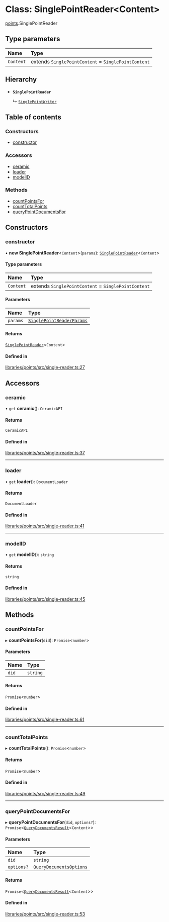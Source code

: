 # Class: SinglePointReader\<Content\>

[points](../modules/points.md).SinglePointReader

## Type parameters

| Name | Type |
| :------ | :------ |
| `Content` | extends `SinglePointContent` = `SinglePointContent` |

## Hierarchy

- **`SinglePointReader`**

  ↳ [`SinglePointWriter`](points.SinglePointWriter.md)

## Table of contents

### Constructors

- [constructor](points.SinglePointReader.md#constructor)

### Accessors

- [ceramic](points.SinglePointReader.md#ceramic)
- [loader](points.SinglePointReader.md#loader)
- [modelID](points.SinglePointReader.md#modelid)

### Methods

- [countPointsFor](points.SinglePointReader.md#countpointsfor)
- [countTotalPoints](points.SinglePointReader.md#counttotalpoints)
- [queryPointDocumentsFor](points.SinglePointReader.md#querypointdocumentsfor)

## Constructors

### constructor

• **new SinglePointReader**\<`Content`\>(`params`): [`SinglePointReader`](points.SinglePointReader.md)\<`Content`\>

#### Type parameters

| Name | Type |
| :------ | :------ |
| `Content` | extends `SinglePointContent` = `SinglePointContent` |

#### Parameters

| Name | Type |
| :------ | :------ |
| `params` | [`SinglePointReaderParams`](../modules/points.md#singlepointreaderparams) |

#### Returns

[`SinglePointReader`](points.SinglePointReader.md)\<`Content`\>

#### Defined in

[libraries/points/src/single-reader.ts:27](https://github.com/ceramicstudio/solutions/blob/63cb3ad5f3da236446973238558e1895a955200e/libraries/points/src/single-reader.ts#L27)

## Accessors

### ceramic

• `get` **ceramic**(): `CeramicAPI`

#### Returns

`CeramicAPI`

#### Defined in

[libraries/points/src/single-reader.ts:37](https://github.com/ceramicstudio/solutions/blob/63cb3ad5f3da236446973238558e1895a955200e/libraries/points/src/single-reader.ts#L37)

___

### loader

• `get` **loader**(): `DocumentLoader`

#### Returns

`DocumentLoader`

#### Defined in

[libraries/points/src/single-reader.ts:41](https://github.com/ceramicstudio/solutions/blob/63cb3ad5f3da236446973238558e1895a955200e/libraries/points/src/single-reader.ts#L41)

___

### modelID

• `get` **modelID**(): `string`

#### Returns

`string`

#### Defined in

[libraries/points/src/single-reader.ts:45](https://github.com/ceramicstudio/solutions/blob/63cb3ad5f3da236446973238558e1895a955200e/libraries/points/src/single-reader.ts#L45)

## Methods

### countPointsFor

▸ **countPointsFor**(`did`): `Promise`\<`number`\>

#### Parameters

| Name | Type |
| :------ | :------ |
| `did` | `string` |

#### Returns

`Promise`\<`number`\>

#### Defined in

[libraries/points/src/single-reader.ts:61](https://github.com/ceramicstudio/solutions/blob/63cb3ad5f3da236446973238558e1895a955200e/libraries/points/src/single-reader.ts#L61)

___

### countTotalPoints

▸ **countTotalPoints**(): `Promise`\<`number`\>

#### Returns

`Promise`\<`number`\>

#### Defined in

[libraries/points/src/single-reader.ts:49](https://github.com/ceramicstudio/solutions/blob/63cb3ad5f3da236446973238558e1895a955200e/libraries/points/src/single-reader.ts#L49)

___

### queryPointDocumentsFor

▸ **queryPointDocumentsFor**(`did`, `options?`): `Promise`\<[`QueryDocumentsResult`](../modules/points.md#querydocumentsresult)\<`Content`\>\>

#### Parameters

| Name | Type |
| :------ | :------ |
| `did` | `string` |
| `options?` | [`QueryDocumentsOptions`](../modules/points.md#querydocumentsoptions) |

#### Returns

`Promise`\<[`QueryDocumentsResult`](../modules/points.md#querydocumentsresult)\<`Content`\>\>

#### Defined in

[libraries/points/src/single-reader.ts:53](https://github.com/ceramicstudio/solutions/blob/63cb3ad5f3da236446973238558e1895a955200e/libraries/points/src/single-reader.ts#L53)
